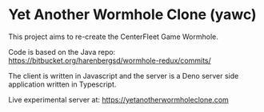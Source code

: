 # Yet Another Wormhole Clone (yawc)

This project aims to re-create the CenterFleet Game Wormhole.

Code is based on the Java repo:
https://bitbucket.org/harenbergsd/wormhole-redux/commits/

The client is written in Javascript and the server is a Deno server side
application written in Typescript.

Live experimental server at: https://yetanotherwormholeclone.com
